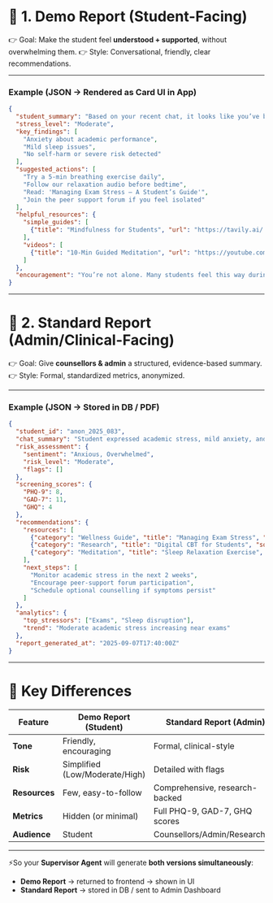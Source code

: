 # 📝 1. Demo Report (Student-Facing)

👉 Goal: Make the student feel **understood + supported**, without overwhelming them.
👉 Style: Conversational, friendly, clear recommendations.

---

### Example (JSON → Rendered as Card UI in App)

```json
{
  "student_summary": "Based on your recent chat, it looks like you’ve been feeling stressed due to upcoming exams and experiencing some trouble sleeping.",
  "stress_level": "Moderate",
  "key_findings": [
    "Anxiety about academic performance",
    "Mild sleep issues",
    "No self-harm or severe risk detected"
  ],
  "suggested_actions": [
    "Try a 5-min breathing exercise daily",
    "Follow our relaxation audio before bedtime",
    "Read: 'Managing Exam Stress – A Student’s Guide'",
    "Join the peer support forum if you feel isolated"
  ],
  "helpful_resources": {
    "simple_guides": [
      {"title": "Mindfulness for Students", "url": "https://tavily.ai/..."}
    ],
    "videos": [
      {"title": "10-Min Guided Meditation", "url": "https://youtube.com/..."}
    ]
  },
  "encouragement": "You’re not alone. Many students feel this way during exams. Small daily steps can make a big difference 💙"
}
```

---

# 📝 2. Standard Report (Admin/Clinical-Facing)

👉 Goal: Give **counsellors & admin** a structured, evidence-based summary.
👉 Style: Formal, standardized metrics, anonymized.

---

### Example (JSON → Stored in DB / PDF)

```json
{
  "student_id": "anon_2025_083",
  "chat_summary": "Student expressed academic stress, mild anxiety, and sleep disturbances. No self-harm ideation. Expressed willingness to try relaxation techniques.",
  "risk_assessment": {
    "sentiment": "Anxious, Overwhelmed",
    "risk_level": "Moderate",
    "flags": []
  },
  "screening_scores": {
    "PHQ-9": 8,
    "GAD-7": 11,
    "GHQ": 4
  },
  "recommendations": {
    "resources": [
      {"category": "Wellness Guide", "title": "Managing Exam Stress", "source": "Brave", "url": "..."},
      {"category": "Research", "title": "Digital CBT for Students", "source": "PubMed", "url": "..."},
      {"category": "Meditation", "title": "Sleep Relaxation Exercise", "source": "YouTube", "url": "..."}
    ],
    "next_steps": [
      "Monitor academic stress in the next 2 weeks",
      "Encourage peer-support forum participation",
      "Schedule optional counselling if symptoms persist"
    ]
  },
  "analytics": {
    "top_stressors": ["Exams", "Sleep disruption"],
    "trend": "Moderate academic stress increasing near exams"
  },
  "report_generated_at": "2025-09-07T17:40:00Z"
}
```

---

# 🔑 Key Differences

| Feature       | Demo Report (Student)          | Standard Report (Admin)        |
| ------------- | ------------------------------ | ------------------------------ |
| **Tone**      | Friendly, encouraging          | Formal, clinical-style         |
| **Risk**      | Simplified (Low/Moderate/High) | Detailed with flags            |
| **Resources** | Few, easy-to-follow            | Comprehensive, research-backed |
| **Metrics**   | Hidden (or minimal)            | Full PHQ-9, GAD-7, GHQ scores  |
| **Audience**  | Student                        | Counsellors/Admin/Researchers  |

---

⚡So your **Supervisor Agent** will generate **both versions simultaneously**:

* **Demo Report** → returned to frontend → shown in UI
* **Standard Report** → stored in DB / sent to Admin Dashboard
